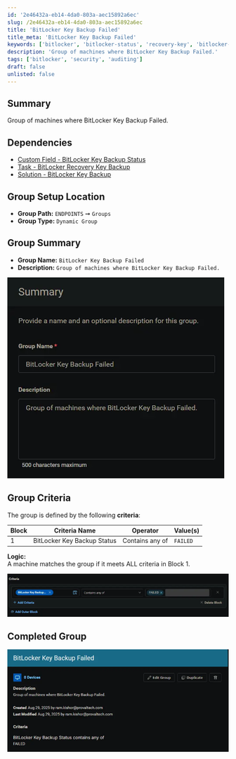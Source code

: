 ```yaml
---
id: '2e46432a-eb14-4da0-803a-aec15892a6ec'
slug: /2e46432a-eb14-4da0-803a-aec15892a6ec
title: 'BitLocker Key Backup Failed'
title_meta: 'BitLocker Key Backup Failed'
keywords: ['bitlocker', 'bitlocker-status', 'recovery-key', 'bitlocker-audit', 'recovery-password', 'backup', 'domain']
description: 'Group of machines where BitLocker Key Backup Failed.'
tags: ['bitlocker', 'security', 'auditing']
draft: false
unlisted: false
---
```


## Summary

Group of machines where BitLocker Key Backup Failed.

## Dependencies


- [Custom Field - BitLocker Key Backup Status](/docs/362c3958-f97e-4f40-bd1d-89cbfed9b17f)
- [Task - BitLocker Recovery Key Backup](/docs/b469ea90-0c1b-421b-89e2-be5c91501035)
- [Solution - BitLocker Key Backup](/docs/fecda0ff-5a3e-4cc5-b6a7-fd37732aa2e9)

## Group Setup Location

- **Group Path:** `ENDPOINTS` ➞ `Groups`  
- **Group Type:** `Dynamic Group`

## Group Summary

- **Group Name:** `BitLocker Key Backup Failed`  
- **Description:** `Group of machines where BitLocker Key Backup Failed.`

![Image1](../../../static/img/docs/2e46432a-eb14-4da0-803a-aec15892a6ec/image1.webp)

## Group Criteria

The group is defined by the following **criteria**:

| Block | Criteria Name          | Operator        | Value(s)                                 |
|-------|-----------------------|-----------------|-------------------------------------------|
| 1     | BitLocker Key Backup Status        | Contains any of | `FAILED` |

**Logic:**  
A machine matches the group if it meets ALL criteria in Block 1.

![Image2](../../../static/img/docs/2e46432a-eb14-4da0-803a-aec15892a6ec/image2.webp)

## Completed Group

![Image3](../../../static/img/docs/2e46432a-eb14-4da0-803a-aec15892a6ec/image3.webp)
